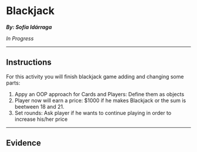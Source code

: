 # Blackjack

**_By: Sofía Idárraga_**

_In Progress_

---

## Instructions

For this activity you will finish blackjack game adding and changing some parts:

1. Appy an OOP approach for Cards and Players: Define them as objects
2. Player now will earn a price: $1000 if he makes Blackjack or the sum is beetween 18 and 21.
3. Set rounds: Ask player if he wants to continue playing in order to increase his/her price

---

## Evidence
